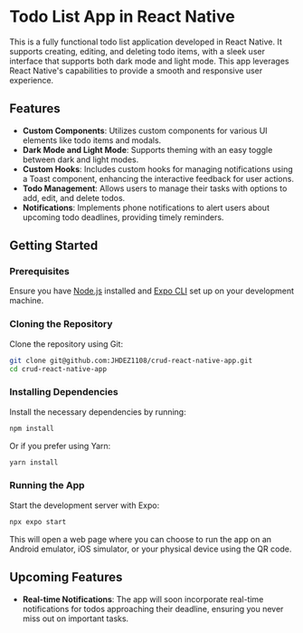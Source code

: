 # Todo List App in React Native

This is a fully functional todo list application developed in React Native. It supports creating, editing, and deleting todo items, with a sleek user interface that supports both dark mode and light mode. This app leverages React Native's capabilities to provide a smooth and responsive user experience.

## Features

- **Custom Components**: Utilizes custom components for various UI elements like todo items and modals.
- **Dark Mode and Light Mode**: Supports theming with an easy toggle between dark and light modes.
- **Custom Hooks**: Includes custom hooks for managing notifications using a Toast component, enhancing the interactive feedback for user actions.
- **Todo Management**: Allows users to manage their tasks with options to add, edit, and delete todos.
- **Notifications**: Implements phone notifications to alert users about upcoming todo deadlines, providing timely reminders.

## Getting Started

### Prerequisites

Ensure you have [Node.js](https://nodejs.org/) installed and [Expo CLI](https://expo.io/) set up on your development machine. 

### Cloning the Repository

Clone the repository using Git:

```bash
git clone git@github.com:JHDEZ1108/crud-react-native-app.git
cd crud-react-native-app
```

### Installing Dependencies

Install the necessary dependencies by running:

```bash
npm install
```

Or if you prefer using Yarn:

```bash
yarn install
```

### Running the App

Start the development server with Expo:

```bash
npx expo start
```

This will open a web page where you can choose to run the app on an Android emulator, iOS simulator, or your physical device using the QR code.

## Upcoming Features

- **Real-time Notifications**: The app will soon incorporate real-time notifications for todos approaching their deadline, ensuring you never miss out on important tasks.

